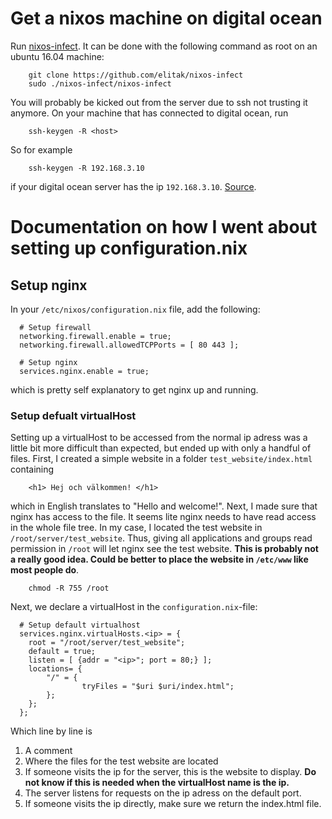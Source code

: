 # Get a nixos machine on digital ocean
Run [nixos-infect][1]. It can be done with the following command as root on an ubuntu 16.04 machine:
```
    git clone https://github.com/elitak/nixos-infect
    sudo ./nixos-infect/nixos-infect
```
You will probably be kicked out from the server due to ssh not trusting it anymore. On your machine that has connected to digital ocean, run 
```
    ssh-keygen -R <host>
```
So for example 
```
    ssh-keygen -R 192.168.3.10
```
if your digital ocean server has the ip `192.168.3.10`. [Source][2].

# Documentation on how I went about setting up configuration.nix

## Setup nginx
In your `/etc/nixos/configuration.nix` file, add the following:
```
  # Setup firewall
  networking.firewall.enable = true;
  networking.firewall.allowedTCPPorts = [ 80 443 ];

  # Setup nginx
  services.nginx.enable = true;
```
which is pretty self explanatory to get nginx up and running. 

### Setup defualt virtualHost
Setting up a virtualHost to be accessed from the normal ip adress was a little bit more difficult than expected, but ended up with only a handful of files. First, I created a simple website in a folder `test_website/index.html` containing
```
    <h1> Hej och välkommen! </h1>
```
which in English translates to "Hello and welcome!". Next, I made sure that nginx has access to the file. It seems lite nginx needs to have read access in the whole file tree. In my case, I located the test website in `/root/server/test_website`. Thus, giving all applications and groups read permission in `/root` will let nginx see the test website. **This is probably not a really good idea. Could be better to place the website in `/etc/www` like most people do**. 
```
    chmod -R 755 /root
```
Next, we declare a virtualHost in the `configuration.nix`-file:
```
  # Setup default virtualhost
  services.nginx.virtualHosts.<ip> = {
    root = "/root/server/test_website";
    default = true;
    listen = [ {addr = "<ip>"; port = 80;} ];
    locations= {
        "/" = {
                tryFiles = "$uri $uri/index.html";
        };
    };
  };
```
Which line by line is
1. A comment
2. Where the files for the test website are located
3. If someone visits the ip for the server, this is the website to display. **Do not know if this is needed when the virtualHost name is the ip.**
4. The server listens for requests on the ip adress on the default port. 
5. If someone visits the ip directly, make sure we return the index.html file. 

[1]: https://github.com/elitak/nixos-infect
[2]: https://stackoverflow.com/questions/20840012/ssh-remote-host-identification-has-changed
